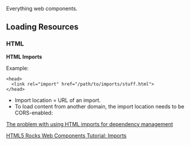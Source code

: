 Everything web components.

## Loading Resources

### HTML

**HTML Imports**

Example:
```
<head>
  <link rel="import" href="/path/to/imports/stuff.html">
</head>
```

- Import location = URL of an import.
- To load content from another domain, the import location needs to be CORS-enabled:

[The problem with using HTML imports for dependency management](https://github.com/tjvantoll/www.tjvantoll.com/blob/master/_posts/2014-08-12-the-problem-with-using-html-imports-for-dependency-management.markdown)

[HTML5 Rocks Web Components Tutorial: Imports](https://www.html5rocks.com/en/tutorials/webcomponents/imports/)



